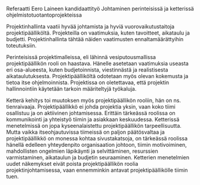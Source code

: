

Referaatti Eero Laineen kandidaattityö Johtaminen perinteisissä ja ketterissä ohjelmistotuotantoprojekteissa

Projektinhallinta vaatii hyvää johtamista ja hyviä vuorovaikutustaitoja projektipäälliköltä. Projekteilla on vaatimuksia, kuten tavoitteet, aikataulu ja budjetti. Projektinhallinta tähtää näiden vaatimusten ennaltamäärättyihin toteutuksiin. 

Perinteisissä projektimalleissa, eli lähinnä vesiputousmallissa projektipäällikön rooli on haastava. Hänelle asetetaan vaatimuksia useasta eri osa-alueesta, kuten budjetoinnista, viestinnästä ja realistisesta aikataulutuksesta. Projektipäälliköltä odotetaan myös olevan kokemusta ja tietoa itse ohjelmoinnista. Projektissa on oletettavaa, että projektin hallinnointiin käytetään tarkoin määriteltyjä työkaluja.

Ketterä kehitys toi muutoksen myös projektipäällikön rooliin, hän on ns. tienraivaaja. Projektipäällikkö ei johda projektia yksin, vaan koko tiimi osallistuu ja on aktiivinen johtamisessa. Erittäin tärkeässä roolissa on kommunikointi ja yhteistyö tiimin ja asiakkaan keskuudessa. Ketterissä menetelmissä on jopa kyseenalaistettu projektipäällikön tarpeellisuutta. Mutta vaikka itseohjautuvissa tiimeissä on paljon päätösvaltaa ja projektipäällikkö on monessa kohtaa sivustakatsoja, on tärkeässä roolissa hänellä edelleen yhteydenpito organisaation johtoon, tiimin motivoiminen, mahdollisten ongelmien läpikäynti ja selvittäminen, resurssien varmistaminen, aikataulun ja budjetin seuraaminen. Ketterien menetelmien uudet näkemykset eivät poista projektipäällikön roolia projektinjohtamisessa, vaan ennemminkin antavat projektipäällikölle tiimin tuen.
